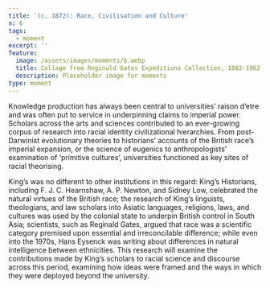 ```yaml
---
title: '(c. 1872): Race, Civilisation and Culture'
n: 6
tags:
  - moment
excerpt: ''
feature:
  image: /assets/images/moments/6.webp
  title: Collage from Reginald Gates Expeditions Collection, 1882-1962, Skull measurement. 
  description: Placeholder image for moments
type: moment
---
```


Knowledge production has always been central to universities’ raison d’etre and was often put to service in underpinning claims to imperial power. Scholars across the arts and sciences contributed to an ever-growing corpus of research into racial identity civilizational hierarchies. From post-Darwinist evolutionary theories to historians’ accounts of the British race’s imperial expansion, or the science of eugenics to anthropologists’ examination of ‘primitive cultures’, universities functioned as key sites of racial theorising.

King’s was no different to other institutions in this regard: King’s Historians, including F. J. C. Hearnshaw, A. P. Newton, and Sidney Low, celebrated the natural virtues of the British race; the research of King’s linguists, theologians, and law scholars into Asiatic languages, religions, laws, and cultures was used by the colonial state to underpin British control in South Asia; scientists, such as Reginald Gates, argued that race was a scientific category premised upon essential and irreconcilable difference; while even into the 1970s, Hans Eysenck was writing about differences in natural intelligence between ethnicities. This research will examine the contributions made by King’s scholars to racial science and discourse across this period, examining how ideas were framed and the ways in which they were deployed beyond the university.
